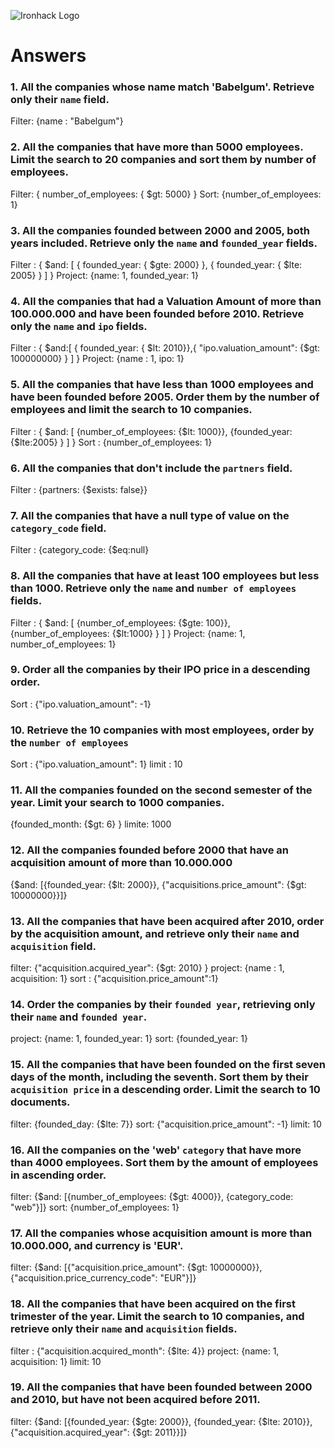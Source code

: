 ![Ironhack Logo](https://i.imgur.com/1QgrNNw.png)

# Answers

### 1. All the companies whose name match 'Babelgum'. Retrieve only their `name` field.

Filter: {name : "Babelgum"}

### 2. All the companies that have more than 5000 employees. Limit the search to 20 companies and sort them by **number of employees**.

Filter: { number_of_employees: { $gt: 5000} }
Sort: {number_of_employees: 1}

### 3. All the companies founded between 2000 and 2005, both years included. Retrieve only the `name` and `founded_year` fields.

Filter : { $and: [ { founded_year: { $gte: 2000} }, { founded_year: { $lte: 2005} } ] }
Project: {name: 1, founded_year: 1} <!--_id:0 // To retrieve the id -->

### 4. All the companies that had a Valuation Amount of more than 100.000.000 and have been founded before 2010. Retrieve only the `name` and `ipo` fields.

Filter : { $and:[ { founded_year: { $lt: 2010}},{ "ipo.valuation_amount": {$gt: 100000000} } ] }
Project: {name : 1, ipo: 1}

### 5. All the companies that have less than 1000 employees and have been founded before 2005. Order them by the number of employees and limit the search to 10 companies.

Filter : { $and: [ {number_of_employees: {$lt: 1000}}, {founded_year: {$lte:2005} } ] }
Sort : {number_of_employees: 1}

### 6. All the companies that don't include the `partners` field.

Filter : {partners: {$exists: false}}

### 7. All the companies that have a null type of value on the `category_code` field.

Filter : {category_code: {$eq:null}

### 8. All the companies that have at least 100 employees but less than 1000. Retrieve only the `name` and `number of employees` fields.

Filter : { $and: [ {number_of_employees: {$gte: 100}}, {number_of_employees: {$lt:1000} } ] }
Project: {name: 1, number_of_employees: 1}

### 9. Order all the companies by their IPO price in a descending order.

Sort : {"ipo.valuation_amount": -1}

### 10. Retrieve the 10 companies with most employees, order by the `number of employees`

Sort : {"ipo.valuation_amount": 1}
limit : 10

### 11. All the companies founded on the second semester of the year. Limit your search to 1000 companies.

{founded_month: {$gt: 6} }
limite: 1000

### 12. All the companies founded before 2000 that have an acquisition amount of more than 10.000.000

{$and: [{founded_year: {$lt: 2000}}, {"acquisitions.price_amount": {$gt: 10000000}}]}

### 13. All the companies that have been acquired after 2010, order by the acquisition amount, and retrieve only their `name` and `acquisition` field.

filter: {"acquisition.acquired_year": {$gt: 2010} }
project: {name : 1, acquisition: 1}
sort : {"acquisition.price_amount":1}

### 14. Order the companies by their `founded year`, retrieving only their `name` and `founded year`.

project: {name: 1, founded_year: 1}
sort: {founded_year: 1}

### 15. All the companies that have been founded on the first seven days of the month, including the seventh. Sort them by their `acquisition price` in a descending order. Limit the search to 10 documents.

filter: {founded_day: {$lte: 7}}
sort: {"acquisition.price_amount": -1}
limit: 10

### 16. All the companies on the 'web' `category` that have more than 4000 employees. Sort them by the amount of employees in ascending order.

filter: {$and: [{number_of_employees: {$gt: 4000}}, {category_code: "web"}]}
sort: {number_of_employees: 1}

### 17. All the companies whose acquisition amount is more than 10.000.000, and currency is 'EUR'.

filter: {$and: [{"acquisition.price_amount": {$gt: 10000000}}, {"acquisition.price_currency_code": "EUR"}]}

### 18. All the companies that have been acquired on the first trimester of the year. Limit the search to 10 companies, and retrieve only their `name` and `acquisition` fields.

filter : {"acquisition.acquired_month": {$lte: 4}}
project: {name: 1, acquisition: 1}
limit: 10

### 19. All the companies that have been founded between 2000 and 2010, but have not been acquired before 2011.

filter: {$and: [{founded_year: {$gte: 2000}}, {founded_year: {$lte: 2010}}, {"acquisition.acquired_year": {$gt: 2011}}]}
